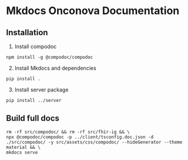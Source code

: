 # Mkdocs Onconova Documentation 

## Installation 

1. Install compodoc

```shell
npm install -g @compodoc/compodoc
```

2. Install Mkdocs and dependencies

```shell
pip install .
```

3. Install server package 

```shell
pip install ../server
```

## Build full docs 

```shell
rm -rf src/compodoc/ && rm -rf src/fhir-ig && \
npx @compodoc/compodoc -p ../client/tsconfig.doc.json -d ./src/compodoc/ -y src/assets/css/compodoc/ --hideGenerator --theme material && \
mkdocs serve
```